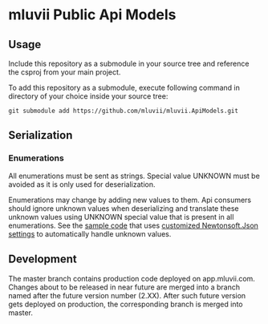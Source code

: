 # mluvii Public Api Models
## Usage
Include this repository as a submodule in your source tree and reference the csproj from your main project.

To add this repository as a submodule, execute following command in directory of your choice inside your source tree:

``
git submodule add https://github.com/mluvii/mluvii.ApiModels.git
``

## Serialization
### Enumerations
All enumerations must be sent as strings. Special value UNKNOWN must be avoided as it is only used for deserialization.

Enumerations may change by adding new values to them.
Api consumers should ignore unknown values when deserializing and translate these unknown values using UNKNOWN special value that is present in all enumerations.
See the [sample code](https://github.com/mluvii/apiintegrationsamplecs)
that uses [customized Newtonsoft.Json settings](https://github.com/mluvii/apiintegrationsamplecs/tree/master/ApiIntegrationSample/mluvii.ApiIntegrationSample.Web/Serialization)
to automatically handle unknown values.

## Development
The master branch contains production code deployed on app.mluvii.com. Changes about to be released in near future are merged into a branch named after the future version number (2.XX). After such future version gets deployed on production, the corresponding branch is merged into master.

